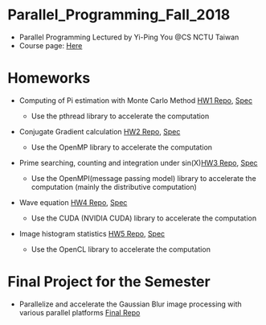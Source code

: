 # Parallel_Programming_Fall_2018
* Parallel Programming Lectured by Yi-Ping You @CS NCTU Taiwan
* Course page: [Here](people.cs.nctu.edu.tw/~ypyou/courses/PP-f18/)

# Homeworks
* Computing of Pi estimation with Monte Carlo Method [HW1 Repo](HW1/), [Spec](HW1/HW1.pdf)
    * Use the pthread library to accelerate the computation

* Conjugate Gradient calculation [HW2 Repo](HW2/CG), [Spec](HW2/HW2.pdf)
    * Use the OpenMP library to accelerate the computation

* Prime searching, counting and integration under sin(X)[HW3 Repo](HW3/), [Spec](HW3/HW3.pdf)
    * Use the OpenMPI(message passing model) library to accelerate the computation (mainly the distributive computation)

* Wave equation [HW4 Repo](HW4/), [Spec](HW4/HW4.pdf)
    * Use the CUDA (NVIDIA CUDA) library to accelerate the computation

* Image histogram statistics [HW5 Repo](HW5/), [Spec](HW5/HW5.pdf)
    * Use the OpenCL library to accelerate the computation

# Final Project for the Semester
* Parallelize and accelerate the Gaussian Blur image processing with various parallel platforms [Final Repo](https://github.com/Alfons0329/Parallel_Programming_Fall_2018/tree/master/Final%20Project)
